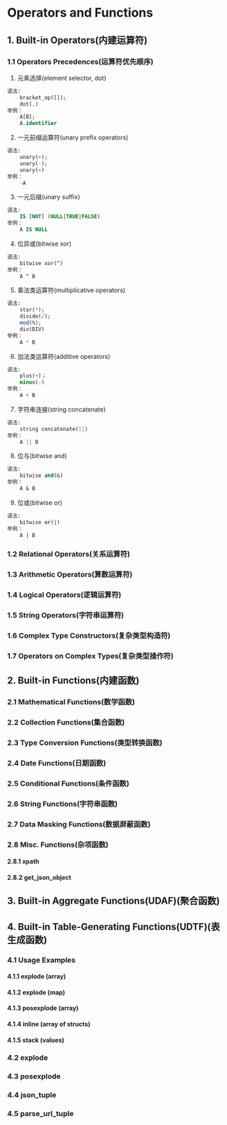 # Operators and Functions
## 1. Built-in Operators(内建运算符)
### 1.1 Operators Precedences(运算符优先顺序)
1. 元素选择(element selector, dot)
```sql
语法:
    bracket_op([]);
    dot(.)
举例：
    A[B];
    A.identifier
```
2. 一元前缀运算符(unary prefix operators)
```sql
语法:
    unary(+);
    unary(-);
    unary(~)
举例：
    -A
```
3. 一元后缀(unary suffix)
```sql
语法:
    IS [NOT] (NULL|TRUE|FALSE)
举例：
    A IS NULL
```
4. 位异或(bitwise xor)
```sql
语法:
    bitwise xor(^)
举例：
    A ^ B
```
5. 乘法类运算符(multiplicative operators)
```sql
语法:
    star(*);
    divide(/);
    mod(%);
    div(DIV)
举例：
    A * B
```
6. 加法类运算符(additive operators)
```sql
语法:
    plus(+)；
    minus(-)
举例：
    A + B
```
7. 字符串连接(string concatenate)
```sql
语法:
    string concatenate(||)
举例：
    A || B
```
8. 位与(bitwise and)
```sql
语法:
    bitwise and(&)
举例：
    A & B
```
9.  位或(bitwise or)
```sql
语法:
    bitwise or(|)
举例：
    A | B
```
### 1.2 Relational Operators(关系运算符)
### 1.3 Arithmetic Operators(算数运算符)
### 1.4 Logical Operators(逻辑运算符)
### 1.5 String Operators(字符串运算符)
### 1.6 Complex Type Constructors(复杂类型构造符)
### 1.7 Operators on Complex Types(复杂类型操作符)
## 2. Built-in Functions(内建函数)
### 2.1 Mathematical Functions(数学函数)

### 2.2 Collection Functions(集合函数)
### 2.3 Type Conversion Functions(类型转换函数)
### 2.4 Date Functions(日期函数)
### 2.5 Conditional Functions(条件函数)
### 2.6 String Functions(字符串函数)
### 2.7 Data Masking Functions(数据屏蔽函数)
### 2.8 Misc. Functions(杂项函数)
#### 2.8.1 xpath
#### 2.8.2 get_json_object
## 3. Built-in Aggregate Functions(UDAF)(聚合函数)
## 4. Built-in Table-Generating Functions(UDTF)(表生成函数)
### 4.1 Usage Examples
#### 4.1.1 explode (array)
#### 4.1.2 explode (map)
#### 4.1.3 posexplode (array)
#### 4.1.4 inline (array of structs)
#### 4.1.5 stack (values)
### 4.2 explode
### 4.3 posexplode
### 4.4 json_tuple
### 4.5 parse_url_tuple